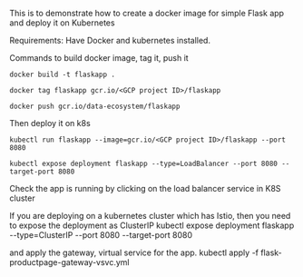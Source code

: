 This is to demonstrate how to create a docker image for simple Flask app
and deploy it on Kubernetes

Requirements:
	Have Docker and kubernetes installed.

Commands to build docker image, tag it, push it
	
	docker build -t flaskapp .
	
	docker tag flaskapp gcr.io/<GCP project ID>/flaskapp
	
	docker push gcr.io/data-ecosystem/flaskapp


Then deploy it on k8s
	
	kubectl run flaskapp --image=gcr.io/<GCP project ID>/flaskapp --port 8080
	
	kubectl expose deployment flaskapp --type=LoadBalancer --port 8080 --target-port 8080
	
Check the app is running by clicking on the load balancer service in K8S cluster

If you are deploying on a kubernetes cluster which has Istio, then you need to expose the deployment as ClusterIP
	kubectl expose deployment flaskapp --type=ClusterIP --port 8080 --target-port 8080
	
and apply the gateway, virtual service for the app.
	kubectl apply -f flask-productpage-gateway-vsvc.yml
